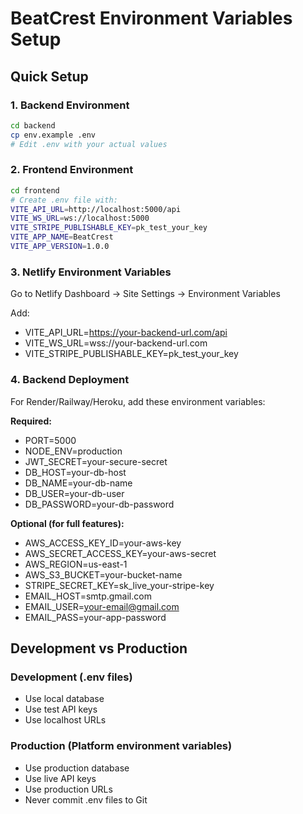 # BeatCrest Environment Variables Setup

## Quick Setup

### 1. Backend Environment
```bash
cd backend
cp env.example .env
# Edit .env with your actual values
```

### 2. Frontend Environment
```bash
cd frontend
# Create .env file with:
VITE_API_URL=http://localhost:5000/api
VITE_WS_URL=ws://localhost:5000
VITE_STRIPE_PUBLISHABLE_KEY=pk_test_your_key
VITE_APP_NAME=BeatCrest
VITE_APP_VERSION=1.0.0
```

### 3. Netlify Environment Variables
Go to Netlify Dashboard → Site Settings → Environment Variables

Add:
- VITE_API_URL=https://your-backend-url.com/api
- VITE_WS_URL=wss://your-backend-url.com
- VITE_STRIPE_PUBLISHABLE_KEY=pk_test_your_key

### 4. Backend Deployment
For Render/Railway/Heroku, add these environment variables:

**Required:**
- PORT=5000
- NODE_ENV=production
- JWT_SECRET=your-secure-secret
- DB_HOST=your-db-host
- DB_NAME=your-db-name
- DB_USER=your-db-user
- DB_PASSWORD=your-db-password

**Optional (for full features):**
- AWS_ACCESS_KEY_ID=your-aws-key
- AWS_SECRET_ACCESS_KEY=your-aws-secret
- AWS_REGION=us-east-1
- AWS_S3_BUCKET=your-bucket-name
- STRIPE_SECRET_KEY=sk_live_your-stripe-key
- EMAIL_HOST=smtp.gmail.com
- EMAIL_USER=your-email@gmail.com
- EMAIL_PASS=your-app-password

## Development vs Production

### Development (.env files)
- Use local database
- Use test API keys
- Use localhost URLs

### Production (Platform environment variables)
- Use production database
- Use live API keys
- Use production URLs
- Never commit .env files to Git 
